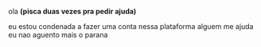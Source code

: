 ola **(pisca duas vezes pra pedir ajuda)**

eu estou condenada a fazer uma conta nessa plataforma alguem me ajuda eu nao aguento mais o parana
